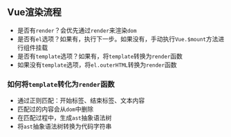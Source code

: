 ## Vue渲染流程
* 是否有`render`？会优先通过`render`来渲染`dom`
* 是否有`el`选项？如果有，执行下一步。如果没有，手动执行`Vue.$mount`方法进行组件挂载
* 是否有`template`选项？如果有，将`template`转换为`render`函数
* 如果没有`template`选项，将`el.outerHTML`转换为`render`函数


### 如何将`template`转化为`render`函数
* 通过正则匹配：开始标签、结束标签、文本内容
* 匹配过的内容会从`dom`中删除
* 在匹配过程中，生成`ast`抽象语法树
* 将`ast`抽象语法树转换为代码字符串
